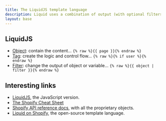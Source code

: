 ```yaml
---
title: The LiquidJS template language
description: Liquid uses a combination of output (with optional filters) and tags inside template files to display dynamic content.
layout: base
---
```

## LiquidJS
- [Object](objects): contain the content... `{% raw %}{{ page }}{% endraw %}`
- [Tag](tags): create the logic and control flow... `{% raw %}{% if user %}{% endraw %}`
- [Filter](filters): change the output of object or variable... `{% raw %}{{ object | filter }}{% endraw %}`

## Interesting links
- [LiquidJS](https://liquidjs.com/), the JavaScript version.
- [The Shopify Cheat Sheet](https://www.shopify.com/partners/shopify-cheat-sheet)
- [Shopify API reference docs](https://shopify.dev/docs/api), with all the proprietary objects.
- [Liquid on Shopify](https://shopify.github.io/liquid/), the open-source template language.